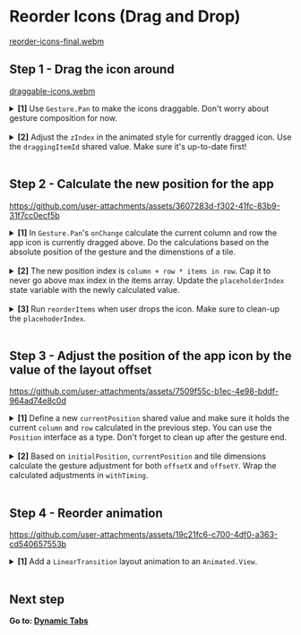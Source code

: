 # Reorder Icons (Drag and Drop)

[reorder-icons-final.webm](https://github.com/user-attachments/assets/a6286f11-af9d-4df1-a3e8-e02bc0601eb1)

## Step 1 - Drag the icon around

[draggable-icons.webm](https://github.com/user-attachments/assets/874bb8c2-378a-4bd5-88e3-bebdbcba5e09)

<details>
<summary>
  <b>[1]</b> Use <code>Gesture.Pan</code> to make the icons draggable. Don't worry about gesture composition for now.
</summary>

```tsx
const offsetX = useSharedValue<number>(0);
const offsetY = useSharedValue<number>(0);

const pan = Gesture.Pan()
  .onChange((e) => {
    offsetX.value += e.changeX;
    offsetY.value += e.changeY;
  })
  .onFinalize(() => {
    offsetX.value = 0;
    offsetY.value = 0;
  });

const draggingStyle = useAnimatedStyle(() => {
  return {
    transform: [
      { translateX: offsetX.value },
      { translateY: offsetY.value }
    ],
  };
});

  return (
    <GestureDetector gesture={pan}>
      <Animated.View
        style={[
          {/* ... */}
          draggingStyle,
        ]}
      >
        {children}
      </Animated.View>
    </GestureDetector>
  );
```

</details>
<br />

<details>
<summary>
  <b>[2]</b> Adjust the <code>zIndex</code> in the animated style for currently dragged icon. Use the <code>draggingItemId</code> shared value. Make sure it's up-to-date first!
</summary>

```jsx
const pan = Gesture.Pan()
  .onBegin(() => {
    draggingItemId.value = id; // <-- here
  })
  .onChange((e) => {
    offsetX.value += e.changeX;
    offsetY.value += e.changeY;
  })
  .onFinalize(() => {
    offsetX.value = 0;
    offsetY.value = 0;
    draggingItemId.value = null; // <-- here
  });

const draggingStyle = useAnimatedStyle(() => {
  return {
    transform: [{ translateX: offsetX.value }, { translateY: offsetY.value }],
    zIndex: draggingItemId.value === id ? 1 : 0, // <-- here
  };
});
```

</details>
<br />

## Step 2 - Calculate the new position for the app

https://github.com/user-attachments/assets/3607283d-f302-41fc-83b9-31f7cc0ecf5b

<details>
<summary>
  <b>[1]</b> In <code>Gesture.Pan</code>'s <code>onChange</code> calculate the current column and row the app icon is currently dragged above. Do the calculations based on the absolute position of the gesture and the dimenstions of a tile.
</summary>

```tsx
  const pan = Gesture.Pan()
    // ...
    .onChange((e) => {
      if (!tileDimension) {
        return;
      }
      const column = Math.floor(
        e.absoluteX / (tileDimension.width + layout.gap)
      );
      const row = Math.floor(e.absoluteY / (tileDimension.height + layout.gap));
      // ...
    }
```

</details>
<br />

<details>
<summary>
  <b>[2]</b> The new position index is <code>column + row * items in row</code>. Cap it to never go above max index in the items array. Update the <code>placeholderIndex</code> state variable with the newly calculated value. 
</summary>

```tsx
  const pan = Gesture.Pan()
    // ..
    .onChange((e) => {
      // ...
      const newPlaceholderIndex = Math.min(
        column + row * layout.itemsInRowCount,
        apps.length
      );

      runOnJS(setPlaceholderIndex)(newPlaceholderIndex);
    }
```

</details>
<br />

<details>
<summary>
  <b>[3]</b> Run <code>reorderItems</code> when user drops the icon. Make sure to clean-up the <code>placehoderIndex</code>.
</summary>

```tsx
const pan = Gesture.Pan()
  // ...
  .onFinalize(() => {
    // ...
    runOnJS(reorderItems)();

    runOnJS(setPlaceholderIndex)(null);
  });
```

</details>
<br />

## Step 3 - Adjust the position of the app icon by the value of the layout offset

https://github.com/user-attachments/assets/7509f55c-b1ec-4e98-bddf-964ad74e8c0d

<details>
<summary>
  <b>[1]</b> Define a new <code>currentPosition</code> shared value and make sure it holds the current <code>column</code> and <code>row</code> calculated in the previous step. You can use the <code>Position</code> interface as a type. Don't forget to clean up after the gesture end. 
</summary>

```tsx
const currentPosition = useSharedValue<Position | null>(null);

const pan = Gesture.Pan()
  .onChange((e) => {
    const column = // ...
    const row = // ...

    // ...

    currentPosition.value = { column, row };
  })
  .onFinalize(() => {
    // ...
    currentPosition.value = null;
  });
```

</details>
<br />

<details>
<summary>
  <b>[2]</b> Based on <code>initialPosition</code>, <code>currentPosition</code> and tile dimensions calculate the gesture adjustment for both <code>offsetX</code> and <code>offsetY</code>. Wrap the calculated adjustments in <code>withTiming</code>.
</summary>

```tsx
const draggingStyle = useAnimatedStyle(() => {
  if (!tileDimension || currentPosition.value === null) {
    return {};
  }

  const adjustX = withTiming(
    (initialPosition.column - currentPosition.value.column) *
      (tileDimension.width + layout.gap)
  );

  const adjustY = withTiming(
    (initialPosition.row - currentPosition.value.row) *
      (tileDimension.height + layout.gap)
  );

  return {
    transform: [
      { translateX: offsetX.value + adjustX },
      { translateY: offsetY.value + adjustY },
      // ...
    ],
  };
});
```

</details>
<br />

## Step 4 - Reorder animation

https://github.com/user-attachments/assets/19c21fc6-c700-4df0-a363-cd540657553b

<details>
<summary>
  <b>[1]</b> Add a <code>LinearTransition</code> layout animation to an <code>Animated.View</code>.
</summary>

```tsx
<Animated.View style={/* ... */} layout={LinearTransition}>
  {children}
</Animated.View>
```

</details>
<br />

## Next step

**Go to: [Dynamic Tabs](../DynamicTabs/)**
